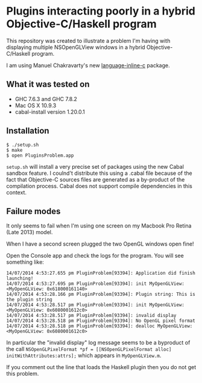 # Plugins interacting poorly in a hybrid Objective-C/Haskell program

This repository was created to illustrate a problem I'm having with displaying multiple NSOpenGLView windows in a hybrid Objective-C/Haskell program.

I am using Manuel Chakravarty's new [language-inline-c](https://github.com/mchakravarty/language-c-inline) package.

## What it was tested on

* GHC 7.6.3 and GHC 7.8.2
* Mac OS X 10.9.3
* cabal-install version 1.20.0.1

## Installation

    $ ./setup.sh
    $ make
    $ open PluginsProblem.app

```setup.sh``` will install a very precise set of
packages using the new Cabal sandbox feature. I coulnd't
distribute this using a .cabal file because of the
fact that Objective-C sources files are generated
as a by-product of the compilation process. Cabal does not support compile dependencies in this context.

## Failure modes

It only seems to fail when I'm using one screen on my
Macbook Pro Retina (Late 2013) model.

When I have a second screen plugged the two OpenGL
windows open fine!

Open the Console app and check the logs for the program.
You will see something like:

    14/07/2014 4:53:27.655 pm PluginProblem[93394]: Application did finish launching!
    14/07/2014 4:53:27.695 pm PluginProblem[93394]: init MyOpenGLView: <MyOpenGLView: 0x618000161140>
    14/07/2014 4:53:28.166 pm PluginProblem[93394]: Plugin string: This is the plugin string
    14/07/2014 4:53:28.517 pm PluginProblem[93394]: init MyOpenGLView: <MyOpenGLView: 0x6080001612c0>
    14/07/2014 4:53:28.517 pm PluginProblem[93394]: invalid display
    14/07/2014 4:53:28.518 pm PluginProblem[93394]: No OpenGL pixel format
    14/07/2014 4:53:28.518 pm PluginProblem[93394]: dealloc MyOpenGLView: <MyOpenGLView: 0x6080001612c0>

In particular the "invalid display" log message seems to be a byproduct of the
call ```NSOpenGLPixelFormat *pf = [[NSOpenGLPixelFormat alloc] initWithAttributes:attrs];```
which appears in ```MyOpenGLView.m```.

If you comment out the line that loads the Haskell plugin then you do not get this problem.